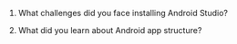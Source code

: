 1. What challenges did you face installing Android Studio?

2. What did you learn about Android app structure?
